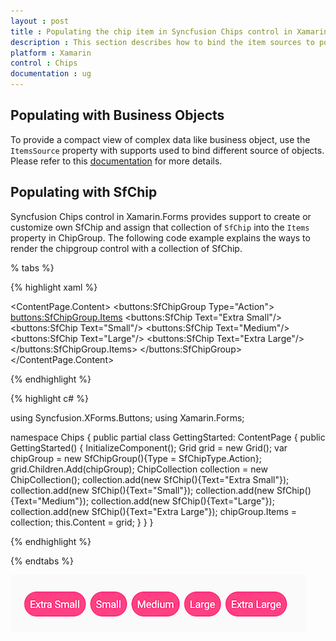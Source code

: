 ```yaml
---
layout : post
title : Populating the chip item in Syncfusion Chips control in Xamarin.Forms.
description : This section describes how to bind the item sources to populate items in the chips and populating collection of SfChip in chips.
platform : Xamarin
control : Chips
documentation : ug
---
```


## Populating with Business Objects

To provide a compact view of complex data like business object, use the `ItemsSource` property with supports used to bind different source of objects. Please refer to this [documentation](https://help.syncfusion.com/xamarin/chips/getting-started#set-layout-for-the-control) for more details.

## Populating with SfChip

Syncfusion Chips control in Xamarin.Forms provides support to create or customize own SfChip and assign that collection of `SfChip` into the `Items` property in ChipGroup. The following code example explains the ways to render the chipgroup control with a collection of SfChip.

% tabs %}

{% highlight xaml %}

<ContentPage
    xmlns="http://xamarin.com/schemas/2014/forms"
    xmlns:buttons="clr-namespace:Syncfusion.XForms.Buttons;assembly=Syncfusion.Buttons.XForms"
    xmlns:x="http://schemas.microsoft.com/winfx/2009/xaml"
    xmlns:local="clr-namespace:Chips"
    x:Class="Chips.GettingStarted">
	<ContentPage.Content>
		   <buttons:SfChipGroup Type="Action">
                <buttons:SfChipGroup.Items>
                    <buttons:SfChip Text="Extra Small"/>
                    <buttons:SfChip Text="Small"/>
                    <buttons:SfChip Text="Medium"/>
                    <buttons:SfChip Text="Large"/>
                    <buttons:SfChip Text="Extra Large"/>
                </buttons:SfChipGroup.Items>
        </buttons:SfChipGroup>
	</ContentPage.Content>
</ContentPage>

	
{% endhighlight %}

{% highlight c# %}

using Syncfusion.XForms.Buttons;
using Xamarin.Forms;

namespace Chips
{
	public partial class GettingStarted: ContentPage
	{
		public GettingStarted()
		{
			InitializeComponent();
			Grid grid = new Grid();
			var chipGroup = new SfChipGroup(){Type = SfChipType.Action};
			grid.Children.Add(chipGroup);
			ChipCollection collection = new ChipCollection();
			collection.add(new SfChip(){Text="Extra Small"});
			collection.add(new SfChip(){Text="Small"});
			collection.add(new SfChip(){Text="Medium"});
			collection.add(new SfChip(){Text="Large"});
			collection.add(new SfChip(){Text="Extra Large"});
			chipGroup.Items = collection;
			this.Content = grid;
		}
	}
}

{% endhighlight %}

{% endtabs %}

![](images/items/chips_items.png)
